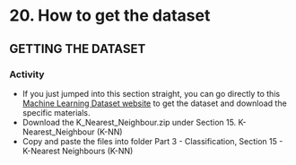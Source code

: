 # 20. How to get the dataset

## GETTING THE DATASET

### Activity
* If you just jumped into this section straight, you can go directly to this [Machine Learning Dataset website](https://www.superdatascience.com/machine-learning/) to get the dataset and download the specific materials.
* Download the K_Nearest_Neighbour.zip under Section 15. K-Nearest_Neighbour (K-NN)
* Copy and paste the files into folder Part 3 - Classification, Section 15 - K-Nearest Neighbours (K-NN)